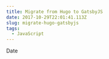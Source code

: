 ```yaml
---
title: Migrate from Hugo to GatsbyJS
date: 2017-10-29T22:01:41.113Z
slug: migrate-hugo-gatsbyjs
tags:
  - JavaScript
---
```

Date
